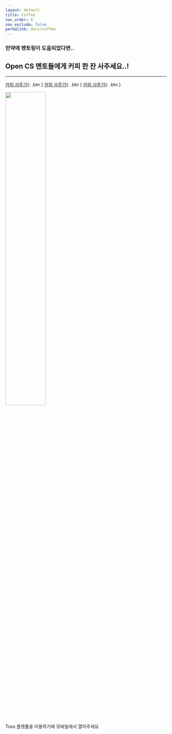 ```yaml
---
layout: default
title: Coffee
nav_order: 4
nav_exclude: false
permalink: docs/coffee
---
```

### 만약에 멘토링이 도움되었다면..
## Open CS 멘토들에게 커피 한 잔 사주세요..!

- - -
               
[커피 사주기](https://toss.me/opencs){: .btn }
[커피 사주기](https://toss.me/opencs){: .btn }
[커피 사주기](https://toss.me/opencs){: .btn }

<img src = "https://cdn-icons-png.flaticon.com/512/1047/1047462.png" width = "50%">

Toss 플렛폼을 이용하기에 모바일에서 열어주세요

<!--
<script async src="https://pagead2.googlesyndication.com/pagead/js/adsbygoogle.js?client=ca-pub-2370924200451399"
     crossorigin="anonymous"></script>
<ins class="adsbygoogle"
     style="display:block"
     data-ad-client="ca-pub-2370924200451399"
     data-ad-slot="7217604292"
     data-ad-format="auto"
     data-full-width-responsive="true"></ins>
<script>
     (adsbygoogle = window.adsbygoogle || []).push({});
</script>
-->